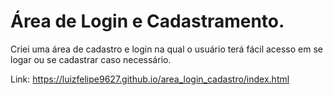 # Área de Login e Cadastramento.
Criei uma área de cadastro e login na qual o usuário terá fácil acesso em se logar ou se cadastrar caso necessário.

Link: https://luizfelipe9627.github.io/area_login_cadastro/index.html
